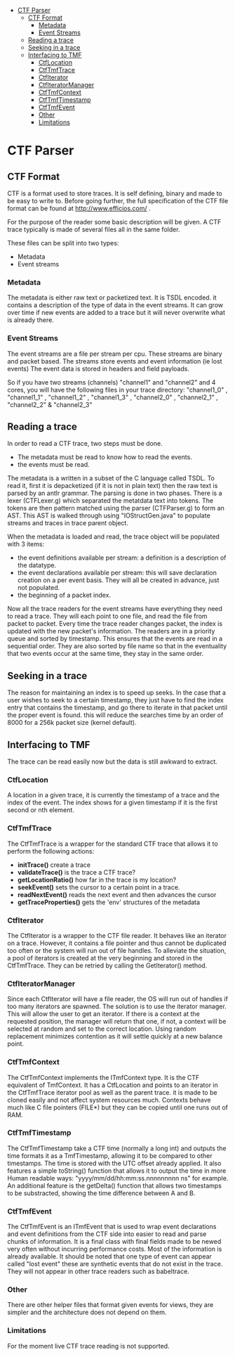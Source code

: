 <!--TOC-->

- [CTF Parser](#ctf-parser)
  - [CTF Format](#ctf-format)
    - [Metadata](#metadata)
    - [Event Streams](#event-streams)
  - [Reading a trace](#reading-a-trace)
  - [Seeking in a trace](#seeking-in-a-trace)
  - [Interfacing to TMF](#interfacing-to-tmf)
    - [CtfLocation](#ctflocation)
    - [CtfTmfTrace](#ctftmftrace)
    - [CtfIterator](#ctfiterator)
    - [CtfIteratorManager](#ctfiteratormanager)
    - [CtfTmfContext](#ctftmfcontext)
    - [CtfTmfTimestamp](#ctftmftimestamp)
    - [CtfTmfEvent](#ctftmfevent)
    - [Other](#other)
    - [Limitations](#limitations)

<!--TOC-->

# CTF Parser

## CTF Format

CTF is a format used to store traces. It is self defining, binary and
made to be easy to write to. Before going further, the full
specification of the CTF file format can be found at
<http://www.efficios.com/> .

For the purpose of the reader some basic description will be given. A
CTF trace typically is made of several files all in the same folder.

These files can be split into two types:

- Metadata
- Event streams

### Metadata

The metadata is either raw text or packetized text. It is TSDL encoded.
it contains a description of the type of data in the event streams. It
can grow over time if new events are added to a trace but it will never
overwrite what is already there.

### Event Streams

The event streams are a file per stream per cpu. These streams are
binary and packet based. The streams store events and event information
(ie lost events) The event data is stored in headers and field payloads.

So if you have two streams (channels) "channel1" and "channel2" and 4
cores, you will have the following files in your trace directory:
"channel1_0" , "channel1_1" , "channel1_2" , "channel1_3" , "channel2_0"
, "channel2_1" , "channel2_2" & "channel2_3"

## Reading a trace

In order to read a CTF trace, two steps must be done.

- The metadata must be read to know how to read the events.
- the events must be read.

The metadata is a written in a subset of the C language called TSDL. To
read it, first it is depacketized (if it is not in plain text) then the
raw text is parsed by an antlr grammar. The parsing is done in two
phases. There is a lexer (CTFLexer.g) which separated the metatdata text
into tokens. The tokens are then pattern matched using the parser
(CTFParser.g) to form an AST. This AST is walked through using
"IOStructGen.java" to populate streams and traces in trace parent
object.

When the metadata is loaded and read, the trace object will be populated
with 3 items:

- the event definitions available per stream: a definition is a
  description of the datatype.
- the event declarations available per stream: this will save
  declaration creation on a per event basis. They will all be created in
  advance, just not populated.
- the beginning of a packet index.

Now all the trace readers for the event streams have everything they
need to read a trace. They will each point to one file, and read the
file from packet to packet. Every time the trace reader changes packet,
the index is updated with the new packet's information. The readers are
in a priority queue and sorted by timestamp. This ensures that the
events are read in a sequential order. They are also sorted by file name
so that in the eventuality that two events occur at the same time, they
stay in the same order.

## Seeking in a trace

The reason for maintaining an index is to speed up seeks. In the case
that a user wishes to seek to a certain timestamp, they just have to
find the index entry that contains the timestamp, and go there to
iterate in that packet until the proper event is found. this will reduce
the searches time by an order of 8000 for a 256k packet size (kernel
default).

## Interfacing to TMF

The trace can be read easily now but the data is still awkward to
extract.

### CtfLocation

A location in a given trace, it is currently the timestamp of a trace
and the index of the event. The index shows for a given timestamp if it
is the first second or nth element.

### CtfTmfTrace

The CtfTmfTrace is a wrapper for the standard CTF trace that allows it
to perform the following actions:

- **initTrace()** create a trace
- **validateTrace()** is the trace a CTF trace?
- **getLocationRatio()** how far in the trace is my location?
- **seekEvent()** sets the cursor to a certain point in a trace.
- **readNextEvent()** reads the next event and then advances the cursor
- **getTraceProperties()** gets the 'env' structures of the metadata

### CtfIterator

The CtfIterator is a wrapper to the CTF file reader. It behaves like an
iterator on a trace. However, it contains a file pointer and thus cannot
be duplicated too often or the system will run out of file handles. To
alleviate the situation, a pool of iterators is created at the very
beginning and stored in the CtfTmfTrace. They can be retried by calling
the GetIterator() method.

### CtfIteratorManager

Since each CtfIterator will have a file reader, the OS will run out of
handles if too many iterators are spawned. The solution is to use the
iterator manager. This will allow the user to get an iterator. If there
is a context at the requested position, the manager will return that
one, if not, a context will be selected at random and set to the correct
location. Using random replacement minimizes contention as it will
settle quickly at a new balance point.

### CtfTmfContext

The CtfTmfContext implements the ITmfContext type. It is the CTF
equivalent of TmfContext. It has a CtfLocation and points to an iterator
in the CtfTmfTrace iterator pool as well as the parent trace. it is made
to be cloned easily and not affect system resources much. Contexts
behave much like C file pointers (FILE\*) but they can be copied until
one runs out of RAM.

### CtfTmfTimestamp

The CtfTmfTimestamp take a CTF time (normally a long int) and outputs
the time formats it as a TmfTimestamp, allowing it to be compared to
other timestamps. The time is stored with the UTC offset already
applied. It also features a simple toString() function that allows it to
output the time in more Human readable ways:
"yyyy/mm/dd/hh:mm:ss.nnnnnnnnn ns" for example. An additional feature is
the getDelta() function that allows two timestamps to be substracted,
showing the time difference between A and B.

### CtfTmfEvent

The CtfTmfEvent is an ITmfEvent that is used to wrap event declarations
and event definitions from the CTF side into easier to read and parse
chunks of information. It is a final class with final fields made to be
newed very often without incurring performance costs. Most of the
information is already available. It should be noted that one type of
event can appear called "lost event" these are synthetic events that do
not exist in the trace. They will not appear in other trace readers such
as babeltrace.

### Other

There are other helper files that format given events for views, they
are simpler and the architecture does not depend on them.

### Limitations

For the moment live CTF trace reading is not supported.
